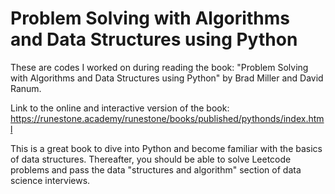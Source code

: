 # Problem Solving with Algorithms and Data Structures using Python

These are codes I worked on during reading the book: "Problem Solving with Algorithms and Data Structures using Python" by Brad Miller and David Ranum.

Link to the online and interactive version of the book:
https://runestone.academy/runestone/books/published/pythonds/index.html

This is a great book to dive into Python and become familiar with the basics of data structures. Thereafter, you should be able to solve Leetcode problems and pass the data "structures and algorithm" section of data science interviews.
